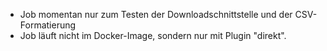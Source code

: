 - Job momentan nur zum Testen der Downloadschnittstelle und der CSV-Formatierung
- Job läuft nicht im Docker-Image, sondern nur mit Plugin "direkt".